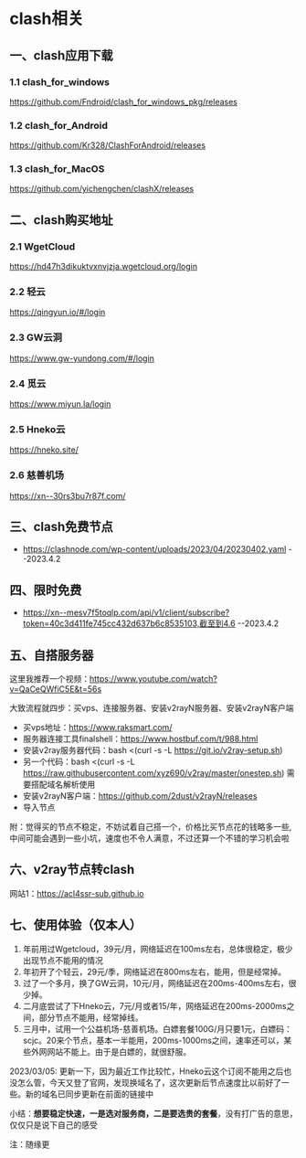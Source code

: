 # clash相关
## 一、clash应用下载
### 1.1 clash_for_windows
https://github.com/Fndroid/clash_for_windows_pkg/releases
### 1.2 clash_for_Android
https://github.com/Kr328/ClashForAndroid/releases
### 1.3 clash_for_MacOS
https://github.com/yichengchen/clashX/releases

## 二、clash购买地址
### 2.1 WgetCloud
https://hd47h3dikuktvxnvjzja.wgetcloud.org/login
### 2.2 轻云
https://qingyun.io/#/login
### 2.3 GW云洞
https://www.gw-yundong.com/#/login
### 2.4 觅云
https://www.miyun.la/login
### 2.5 Hneko云
https://hneko.site/
### 2.6 慈善机场
https://xn--30rs3bu7r87f.com/

## 三、clash免费节点
 - https://clashnode.com/wp-content/uploads/2023/04/20230402.yaml --2023.4.2

## 四、限时免费
 - https://xn--mesv7f5toqlp.com/api/v1/client/subscribe?token=40c3d411fe745cc432d637b6c8535103,截至到4.6 --2023.4.2
 
 ## 五、自搭服务器
 这里我推荐一个视频：https://www.youtube.com/watch?v=QaCeQWfiC5E&t=56s
 
 大致流程就四步：买vps、连接服务器、安装v2rayN服务器、安装v2rayN客户端
  - 买vps地址：https://www.raksmart.com/
  - 服务器连接工具finalshell：https://www.hostbuf.com/t/988.html
  - 安装v2ray服务器代码：bash <(curl -s -L https://git.io/v2ray-setup.sh)
  - 另一个代码：bash <(curl -s -L https://raw.githubusercontent.com/xyz690/v2ray/master/onestep.sh)  需要搭配域名解析使用
  - 安装v2rayN客户端：https://github.com/2dust/v2rayN/releases
  - 导入节点
  
  附：觉得买的节点不稳定，不妨试着自己搭一个，价格比买节点花的钱略多一些,中间可能会遇到一些小坑，速度也不令人满意，不过还算一个不错的学习机会啦
 ## 六、v2ray节点转clash
 网站1：https://acl4ssr-sub.github.io

## 七、使用体验（仅本人）
1. 年前用过Wgetcloud，39元/月，网络延迟在100ms左右，总体很稳定，极少出现节点不能用的情况
2. 年初开了个轻云，29元/季，网络延迟在800ms左右，能用，但是经常掉。
3. 过了一个多月，换了GW云洞，10元/月，网络延迟在200ms-400ms左右，很少掉。
4. 二月底尝试了下Hneko云，7元/月或者15/年，网络延迟在200ms-2000ms之间，部分节点不能用，经常掉线。
5. 三月中，试用一个公益机场-慈善机场。白嫖套餐100G/月只要1元，白嫖码：scjc。20来个节点，基本一半能用，200ms-1000ms之间，速率还可以，某些外网网站不能上。由于是白嫖的，就很舒服。

2023/03/05: 更新一下，因为最近工作比较忙，Hneko云这个订阅不能用之后也没怎么管，今天又登了官网，发现换域名了，这次更新后节点速度比以前好了一些。新的域名已同步更新在前面的链接中

小结：**想要稳定快速，一是选对服务商，二是要选贵的套餐**，没有打广告的意思，仅仅只是说下自己的感受

注：随缘更
